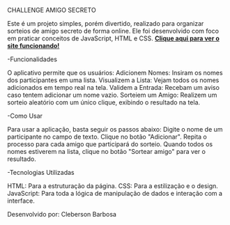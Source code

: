 CHALLENGE AMIGO SECRETO

Este é um projeto simples, porém divertido, realizado para organizar sorteios de amigo secreto de forma online. Ele foi desenvolvido com foco em praticar conceitos de JavaScript, HTML e CSS. **[Clique aqui para ver o site funcionando!](https://clebersonbs.github.io/amigo-secreto/)**


-Funcionalidades

O aplicativo permite que os usuários:
Adicionem Nomes: Insiram os nomes dos participantes em uma lista.
Visualizem a Lista: Vejam todos os nomes adicionados em tempo real na tela.
Validem a Entrada: Recebam um aviso caso tentem adicionar um nome vazio.
Sorteiem um Amigo: Realizem um sorteio aleatório com um único clique, exibindo o resultado na tela.


-Como Usar

Para usar a aplicação, basta seguir os passos abaixo:
Digite o nome de um participante no campo de texto.
Clique no botão "Adicionar".
Repita o processo para cada amigo que participará do sorteio.
Quando todos os nomes estiverem na lista, clique no botão "Sortear amigo" para ver o resultado.


-Tecnologias Utilizadas

HTML: Para a estruturação da página.
CSS: Para a estilização e o design.
JavaScript: Para toda a lógica de manipulação de dados e interação com a interface.




Desenvolvido por:
Cleberson Barbosa
